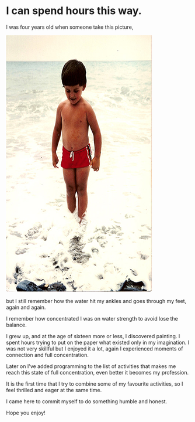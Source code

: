 # I can spend hours this way.

I was four years old when someone take this picture, 

![I can spend hours this way](../project_images/concentration.jpg?raw=true)

but I still remember how the water hit my ankles and goes through my feet, again and again. 

I remember how concentrated I was on water strength to avoid lose the balance.

I grew up, and at the age of sixteen more or less, I discovered painting. I spent hours trying to put on the paper what existed only in my imagination. I was not very skillful but I enjoyed it a lot, again I experienced moments of connection and full concentration.

Later on I've added programming to the list of activities that makes me reach this state of full concentration, even better it becomes my profession.

It is the first time that I try to combine some of my favourite activities, so I feel thrilled and eager at the same time.

I came here to commit myself to do something humble and honest.

Hope you enjoy!

